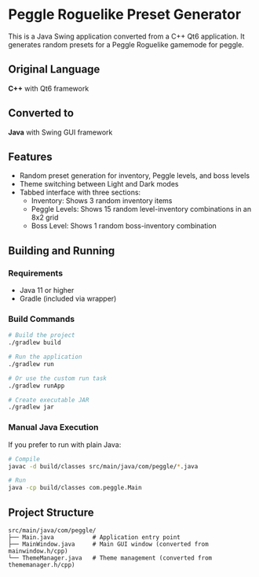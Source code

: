 # Peggle Roguelike Preset Generator

This is a Java Swing application converted from a C++ Qt6 application. It generates random presets for a Peggle Roguelike gamemode for peggle.

## Original Language
**C++** with Qt6 framework

## Converted to
**Java** with Swing GUI framework

## Features
- Random preset generation for inventory, Peggle levels, and boss levels
- Theme switching between Light and Dark modes
- Tabbed interface with three sections:
  - Inventory: Shows 3 random inventory items
  - Peggle Levels: Shows 15 random level-inventory combinations in an 8x2 grid
  - Boss Level: Shows 1 random boss-inventory combination

## Building and Running

### Requirements
- Java 11 or higher
- Gradle (included via wrapper)

### Build Commands
```bash
# Build the project
./gradlew build

# Run the application
./gradlew run

# Or use the custom run task
./gradlew runApp

# Create executable JAR
./gradlew jar
```

### Manual Java Execution
If you prefer to run with plain Java:
```bash
# Compile
javac -d build/classes src/main/java/com/peggle/*.java

# Run
java -cp build/classes com.peggle.Main
```

## Project Structure
```
src/main/java/com/peggle/
├── Main.java           # Application entry point
├── MainWindow.java     # Main GUI window (converted from mainwindow.h/cpp)
└── ThemeManager.java   # Theme management (converted from thememanager.h/cpp)
```
